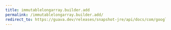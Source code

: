 ```yaml
---
title: immutablelongarray.builder.add
permalink: /immutablelongarray.builder.add/
redirect_to: https://guava.dev/releases/snapshot-jre/api/docs/com/google/common/primitives/ImmutableLongArray.Builder.html#add-long-
---
```

